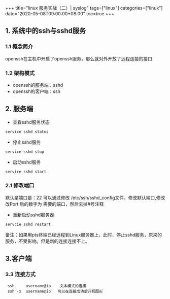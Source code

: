 +++
title="linux 服务实战（二）| syslog"
tags=["linux"]
categories=["linux"]
date="2020-05-08T09:00:00+08:00"
toc=true
+++

## 1. 系统中的ssh与sshd服务
### 1.1 概念简介  
openssh在主机中开启了openssh服务，那么就对外开放了远程连接的接口
### 1.2 架构模式
- openssh的服务端：sshd
- openssh的客户端：ssh
## 2. 服务端
-  查看sshd服务状态   
```sh
service sshd status
```
- 停止sshd服务
```sh
service sshd stop
```
- 启动sshd服务
```sh
service sshd start
```
### 2.1 修改端口
默认是端口是：22 
可以通过修改 /etc/ssh/sshd_config文件，修改默认端口,修改改Port 后的数字为 需要的端口，然后去掉#号注释

- 重新启动sshd服务器
```sh
servcie sshd restart
```
备注：如果用pts终端已经远程到Linux服务器上，此时，停止sshd服务，原来的服务，不受影响。但是新的连接连接不上。

## 3.客户端
### 3.3 连接方式
```
 ssh     username@ip    文本模式的连接
 ssh -x  username@ip   可以在连接成功后开机图形
``` 